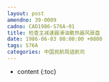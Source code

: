 ```yaml
---
layout: post
amendno: 39-0009
cadno: CAD1986-S76A-01
title: 检查主减速器滑油散热器风扇盘
date: 1986-06-03 00:00:00 +0800
tags: S76A
categories: 中国民航局适航司
---
```


* content
{:toc}


